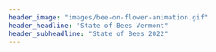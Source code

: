 ```yaml
---
header_image: "images/bee-on-flower-animation.gif"
header_headline: "State of Bees Vermont"
header_subheadline: "State of Bees 2022"
---
```

